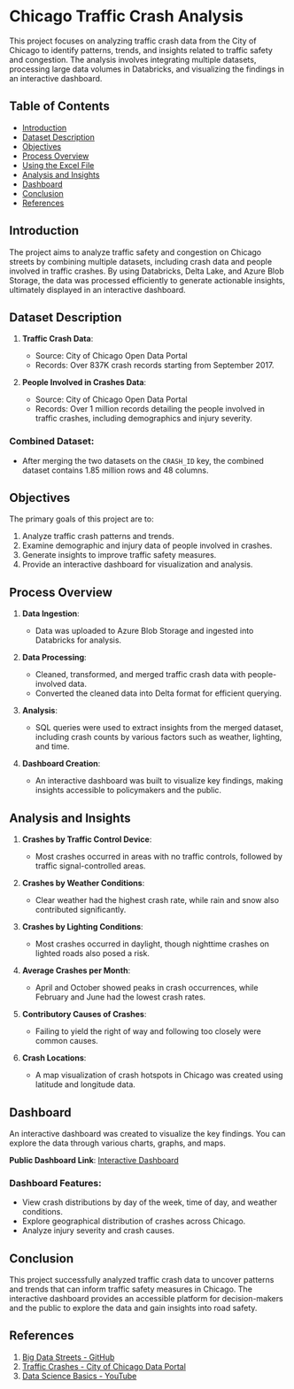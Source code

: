 # Chicago Traffic Crash Analysis

This project focuses on analyzing traffic crash data from the City of Chicago to identify patterns, trends, and insights related to traffic safety and congestion. The analysis involves integrating multiple datasets, processing large data volumes in Databricks, and visualizing the findings in an interactive dashboard.

## Table of Contents
- [Introduction](#introduction)
- [Dataset Description](#dataset-description)
- [Objectives](#objectives)
- [Process Overview](#process-overview)
- [Using the Excel File](#using-the-excel-file)
- [Analysis and Insights](#analysis-and-insights)
- [Dashboard](#dashboard)
- [Conclusion](#conclusion)
- [References](#references)

## Introduction

The project aims to analyze traffic safety and congestion on Chicago streets by combining multiple datasets, including crash data and people involved in traffic crashes. By using Databricks, Delta Lake, and Azure Blob Storage, the data was processed efficiently to generate actionable insights, ultimately displayed in an interactive dashboard.

## Dataset Description

1. **Traffic Crash Data**:
   - Source: City of Chicago Open Data Portal
   - Records: Over 837K crash records starting from September 2017.
   
2. **People Involved in Crashes Data**:
   - Source: City of Chicago Open Data Portal
   - Records: Over 1 million records detailing the people involved in traffic crashes, including demographics and injury severity.

### Combined Dataset:
- After merging the two datasets on the `CRASH_ID` key, the combined dataset contains 1.85 million rows and 48 columns.

## Objectives

The primary goals of this project are to:
1. Analyze traffic crash patterns and trends.
2. Examine demographic and injury data of people involved in crashes.
3. Generate insights to improve traffic safety measures.
4. Provide an interactive dashboard for visualization and analysis.

## Process Overview

1. **Data Ingestion**:
   - Data was uploaded to Azure Blob Storage and ingested into Databricks for analysis.

2. **Data Processing**:
   - Cleaned, transformed, and merged traffic crash data with people-involved data.
   - Converted the cleaned data into Delta format for efficient querying.

3. **Analysis**:
   - SQL queries were used to extract insights from the merged dataset, including crash counts by various factors such as weather, lighting, and time.

4. **Dashboard Creation**:
   - An interactive dashboard was built to visualize key findings, making insights accessible to policymakers and the public.

## Analysis and Insights

1. **Crashes by Traffic Control Device**:
   - Most crashes occurred in areas with no traffic controls, followed by traffic signal-controlled areas.

2. **Crashes by Weather Conditions**:
   - Clear weather had the highest crash rate, while rain and snow also contributed significantly.

3. **Crashes by Lighting Conditions**:
   - Most crashes occurred in daylight, though nighttime crashes on lighted roads also posed a risk.

4. **Average Crashes per Month**:
   - April and October showed peaks in crash occurrences, while February and June had the lowest crash rates.

5. **Contributory Causes of Crashes**:
   - Failing to yield the right of way and following too closely were common causes.

6. **Crash Locations**:
   - A map visualization of crash hotspots in Chicago was created using latitude and longitude data.

## Dashboard

An interactive dashboard was created to visualize the key findings. You can explore the data through various charts, graphs, and maps.

**Public Dashboard Link**:
[Interactive Dashboard](https://databricks-prod-cloudfront.cloud.databricks.com/public/4027ec902e239c93eaaa8714f173bcfc/3190617666491842/2373282331786799/6555990026723924/latest.html)

### Dashboard Features:
- View crash distributions by day of the week, time of day, and weather conditions.
- Explore geographical distribution of crashes across Chicago.
- Analyze injury severity and crash causes.

## Conclusion

This project successfully analyzed traffic crash data to uncover patterns and trends that can inform traffic safety measures in Chicago. The interactive dashboard provides an accessible platform for decision-makers and the public to explore the data and gain insights into road safety.

## References

1. [Big Data Streets - GitHub](https://github.com/ymericson/big-data-streets?tab=readme-ov-file)
2. [Traffic Crashes - City of Chicago Data Portal](https://data.cityofchicago.org/Transportation/Traffic-Crashes-Crashes/85ca-t3if/about_data)
3. [Data Science Basics - YouTube](https://www.youtube.com/watch?v=uZtzARQ2bw8)
